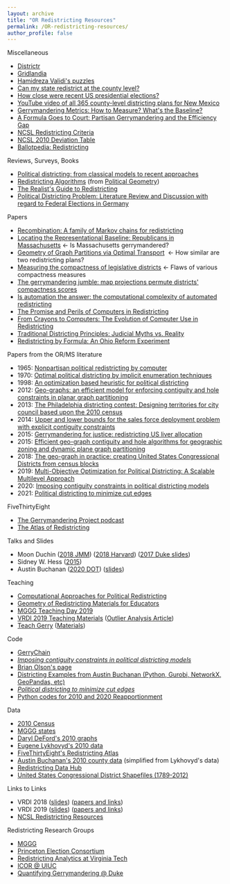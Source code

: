 ```yaml
---
layout: archive
title: "OR Redistricting Resources"
permalink: /OR-redistricting-resources/
author_profile: false
---
```


Miscellaneous
-   [Districtr](https://districtr.org/)
-   [Gridlandia](https://mggg.org/metagraph/)
-   [Hamidreza Validi's puzzles](https://austinlbuchanan.github.io/files/MIPchallenge.pdf)
-   [Can my state redistrict at the county level?](https://farkasdilemma.wordpress.com/2020/09/14/can-my-state-redistrict-at-the-county-level/)
-   [How close were recent US presidential elections?](https://farkasdilemma.wordpress.com/2021/02/03/how-close-were-recent-us-presidential-elections/)
-   [YouTube video of all 365 county-level districting plans for New Mexico](https://www.youtube.com/watch?v=pMJHDoIK8og)
-   [Gerrymandering Metrics: How to Measure? What's the Baseline?](https://arxiv.org/pdf/1801.02064.pdf)
-   [A Formula Goes to Court: Partisan Gerrymandering and the Efficiency Gap](https://www.ams.org/journals/notices/201709/rnoti-p1020.pdf)
-   [NCSL Redistricting Criteria](https://www.ncsl.org/research/redistricting/redistricting-criteria.aspx)
-   [NCSL 2010 Deviation Table](https://www.ncsl.org/research/redistricting/2010-ncsl-redistricting-deviation-table.aspx)
-   [Ballotpedia: Redistricting](https://ballotpedia.org/Redistricting)

Reviews, Surveys, Books
-   [Political districting: from classical models to recent approaches](https://scholar.google.com/scholar?cluster=7613659959135580094&hl=en&as_sdt=0,37&as_ylo=2013&as_yhi=2013)
-   [Redistricting Algorithms](https://arxiv.org/abs/2011.09504) (from [Political Geometry](https://mggg.org/gerrybook))
-   [The Realist's Guide to Redistricting](https://sites.tufts.edu/vrdi/files/2019/06/The-Realists-Guide-to-Redistricting-2010-edition.pdf)
-   [Political Districting Problem: Literature Review and Discussion with regard to Federal Elections in Germany](https://scholar.google.com/scholar?cluster=17472675891767384885&hl=en&as_sdt=0,37)

Papers
-   [Recombination: A family of Markov chains for redistricting](https://arxiv.org/abs/1911.05725) 
-   [Locating the Representational Baseline: Republicans in Massachusetts](https://scholar.google.com/scholar?cluster=16646324596944776692&hl=en&as_sdt=0,37) <- Is Massachusetts gerrymandered?
-   [Geometry of Graph Partitions via Optimal Transport](https://scholar.google.com/scholar?cluster=17829189111662706388&hl=en&as_sdt=0,37)  <- How similar are two redistricting plans?
-   [Measuring the compactness of legislative districts](https://scholar.google.com/scholar?cluster=6492276317198068725&hl=en&as_sdt=0,37) <- Flaws of various compactness measures
-   [The gerrymandering jumble: map projections permute districts' compactness scores](https://scholar.google.com/scholar?cluster=7719819754304594367&hl=en&as_sdt=0,37)
-   [Is automation the answer: the computational complexity of automated redistricting](https://scholar.google.com/scholar?hl=en&as_sdt=0%2C37&q=Is+automation+the+answer%3A+the+computational+complexity+of+automated+redistricting&btnG=)
-   [The Promise and Perils of Computers in Redistricting](https://scholar.google.com/scholar?cluster=967780716086238882&hl=en&as_sdt=0,37)
-   [From Crayons to Computers: The Evolution of Computer Use in Redistricting](https://scholar.google.com/scholar?cluster=10596189468320971911&hl=en&as_sdt=0,37)
-   [Traditional Districting Principles: Judicial Myths vs. Reality](https://scholar.google.com/scholar?cluster=5197742041185874417&hl=en&as_sdt=0,37)
-   [Redistricting by Formula: An Ohio Reform Experiment](https://scholar.google.com/scholar?hl=en&as_sdt=0%2C37&q=Redistricting+by+Formula%3A+An+Ohio+Reform+Experiment&btnG=)

Papers from the OR/MS literature
-   1965: [Nonpartisan political redistricting by computer](https://scholar.google.com/scholar?cluster=13177482107207957001&hl=en&as_sdt=0,37)
-   1970: [Optimal political districting by implicit enumeration techniques](https://scholar.google.com/scholar?cluster=1316487316621003877&hl=en&as_sdt=0,37)
-   1998: [An optimization based heuristic for political districting](https://scholar.google.com/scholar?cluster=11965025065918439229&hl=en&as_sdt=0,37)
-   2012: [Geo-graphs: an efficient model for enforcing contiguity and hole constraints in planar graph partitioning](https://scholar.google.com/scholar?cluster=15283120137028459048&hl=en&as_sdt=0,37)
-   2013: [The Philadelphia districting contest: Designing territories for city council based upon the 2010 census](https://scholar.google.com/scholar?cluster=7061798217553225908&hl=en&as_sdt=0,37)
-   2014: [Upper and lower bounds for the sales force deployment problem with explicit contiguity constraints](https://scholar.google.com/scholar?cluster=16810671709470665808&hl=en&as_sdt=0,37)
-   2015: [Gerrymandering for justice: redistricting US liver allocation](https://scholar.google.com/scholar?cluster=12520304539078568722&hl=en&as_sdt=0,37)
-   2015: [Efficient geo-graph contiguity and hole algorithms for geographic zoning and dynamic plane graph partitioning](https://scholar.google.com/scholar?cluster=10283005284784104528&hl=en&as_sdt=0,37)
-   2018: [The geo-graph in practice: creating United States Congressional Districts from census blocks](https://scholar.google.com/scholar?cluster=12242829559541501681&hl=en&as_sdt=0,37)
-   2019: [Multi-Objective Optimization for Political Districting: A Scalable Multilevel Approach](https://scholar.google.com/scholar?cluster=8265739037844553874&hl=en&as_sdt=0,37)
-   2020: [Imposing contiguity constraints in political districting models](https://scholar.google.com/scholar?hl=en&as_sdt=0%2C37&q=Imposing+contiguity+constraints+in+political+districting+models+&btnG=) 
-   2021: [Political districting to minimize cut edges](http://www.optimization-online.org/DB_HTML/2021/04/8349.html)

FiveThirtyEight
-   [The Gerrymandering Project podcast](https://podcasts.apple.com/us/podcast/the-gerrymandering-project/id1336743759)
-   [The Atlas of Redistricting](https://projects.fivethirtyeight.com/redistricting-maps/)

Talks and Slides
-   Moon Duchin ([2018 JMM](https://www.youtube.com/watch?v=VddLOevo7QY)) ([2018 Harvard](https://www.youtube.com/watch?v=pi_i3ZMvtTo)) ([2017 Duke slides](https://sites.duke.edu/gerrymandering/files/2017/11/MD-duke.pdf))
-   Sidney W. Hess ([2015](https://www.youtube.com/watch?v=K2cr1MPs_Ps))
-   Austin Buchanan ([2020 DOT](https://www.youtube.com/watch?v=aV9NLC3isUo)) ([slides](https://github.com/zhelih/districting/blob/master/Districting_slides.pdf))

Teaching
-   [Computational Approaches for Political Redistricting](https://people.csail.mit.edu/ddeford/CAPR.php)
-   [Geometry of Redistricting Materials for Educators](https://drive.google.com/drive/folders/0B5zH9LR2ugmGcWFhMjg4ZzYtcDg)
-   [MGGG Teaching Day 2019](https://www.dropbox.com/sh/gp3cng22s5fudun/AACFUvVKzzGVdmjqQZ7wZARha?dl=0)
-   [VRDI 2019 Teaching Materials](https://vrdi.github.io/#) ([Outlier Analysis Article](https://vrdi.github.io/outlier/index.html))
-   [Teach Gerry](https://jenni-niels.github.io/teach-gerry/) ([Materials](https://jenni-niels.github.io/teach-gerry/materials))

Code
-   [GerryChain](https://gerrychain.readthedocs.io/en/latest/)
-   *[Imposing contiguity constraints in political districting models](https://github.com/zhelih/districting)*
-   [Brian Olson's page](https://bdistricting.com/2010/)
-   [Districting Examples from Austin Buchanan (Python, Gurobi, NetworkX, GeoPandas, etc)](https://github.com/AustinLBuchanan/Districting-Examples)
-   *[Political districting to minimize cut edges](https://github.com/hamidrezavalidi/Political-Districting-to-Minimize-Cut-Edges)*
-   [Python codes for 2010 and 2020 Reapportionment](https://github.com/AustinLBuchanan/Reapportionment)

Data
-   [2010 Census](https://www.census.gov/geographies/mapping-files/time-series/geo/tiger-line-file.2010.html)
-   [MGGG states](https://github.com/mggg-states)
-   [Daryl DeFord's 2010 graphs](http://people.csail.mit.edu/ddeford/dual_graphs)
-   [Eugene Lykhovyd's 2010 data](https://lykhovyd.com/files/public/districting/)
-   [FiveThirtyEight's Redistricting Atlas](https://github.com/fivethirtyeight/redistricting-atlas-data)
-   [Austin Buchanan's 2010 county data](https://github.com/AustinLBuchanan/county-level-districting/tree/master/data) (simplified from Lykhovyd's data)
-   [Redistricting Data Hub](https://www.redistrictingdatahub.org/)
-   [United States Congressional District Shapefiles (1789-2012)](http://cdmaps.polisci.ucla.edu/)

Links to Links
-   VRDI 2018 ([slides](https://sites.tufts.edu/vrdi/slides-2018/)) ([papers and links](https://sites.tufts.edu/vrdi/papers/))
-   VRDI 2019 ([slides](https://sites.tufts.edu/vrdi/slides-2019/)) ([papers and links](https://sites.tufts.edu/vrdi/2019-papers-and-links/))
-   [NCSL Redistricting Resources](https://www.ncsl.org/research/redistricting/redistricting-research-and-presentations.aspx)

Redistricting Research Groups
-   [MGGG](https://mggg.org/)
-   [Princeton Election Consortium](https://election.princeton.edu/)
-   [Redistricting Analytics at Virginia Tech](https://redistricting.cgit.vt.edu/)
-   [ICOR @ UIUC](http://redistricting.cs.illinois.edu/)
-   [Quantifying Gerrymandering @ Duke](https://sites.duke.edu/quantifyinggerrymandering/quantifying-gerrymandering/)
